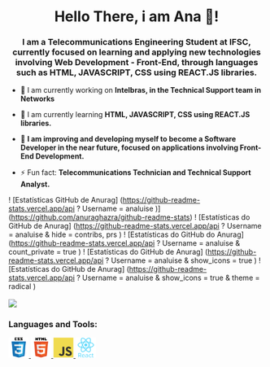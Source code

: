 <h1 align="center">Hello There, i am Ana 👋! 
</h1>
<h3 align="center">I am a Telecommunications Engineering Student at IFSC, currently focused on learning and applying new technologies involving Web Development - Front-End, through languages such as HTML, JAVASCRIPT, CSS using REACT.JS libraries.</h3>

- 🔭 I am currently working on **Intelbras, in the Technical Support team in Networks**

- 🌱 I am currently learning **HTML, JAVASCRIPT, CSS using REACT.JS libraries.**

- 🤝 **I am improving and developing myself to become a Software Developer in the near future, focused on applications involving Front-End Development.**

- ⚡ Fun fact: **Telecommunications Technician and Technical Support Analyst.**

! [Estatísticas GitHub de Anurag] (https://github-readme-stats.vercel.app/api ? Username = analuise )] (https://github.com/anuraghazra/github-readme-stats)
! [Estatísticas do GitHub de Anurag] (https://github-readme-stats.vercel.app/api ? Username = analuise & hide = contribs, prs )
! [Estatísticas do GitHub do Anurag] (https://github-readme-stats.vercel.app/api ? Username = analuise & count_private = true )
! [Estatísticas do GitHub de Anurag] (https://github-readme-stats.vercel.app/api ? Username = analuise & show_icons = true )
! [Estatísticas do GitHub de Anurag] (https://github-readme-stats.vercel.app/api ? Username = analuise & show_icons = true & theme = radical )

<a href="https://github.com/analuise://github-readme-stats.vercel.app/api/pin/?username=analuise&repo=github-readme-stats" />
</a>
<a href="https://github.com/analuise/convoychat">
  <img align="center" src="https://github-readme-stats.vercel.app/api/pin/?username=analuise&repo=convoychat" />
</a>


<h3 align="left">Languages and Tools:</h3>
<p align="left"> <a href="https://www.w3schools.com/css/" target="_blank" rel="noreferrer"> <img src="https://raw.githubusercontent.com/devicons/devicon/master/icons/css3/css3-original-wordmark.svg" alt="css3" width="40" height="40"/> </a> <a href="https://www.w3.org/html/" target="_blank" rel="noreferrer"> <img src="https://raw.githubusercontent.com/devicons/devicon/master/icons/html5/html5-original-wordmark.svg" alt="html5" width="40" height="40"/> </a> <a href="https://developer.mozilla.org/en-US/docs/Web/JavaScript" target="_blank" rel="noreferrer"> <img src="https://raw.githubusercontent.com/devicons/devicon/master/icons/javascript/javascript-original.svg" alt="javascript" width="40" height="40"/> </a> <a href="https://reactjs.org/" target="_blank" rel="noreferrer"> <img src="https://raw.githubusercontent.com/devicons/devicon/master/icons/react/react-original-wordmark.svg" alt="react" width="40" height="40"/> </a> </p>
